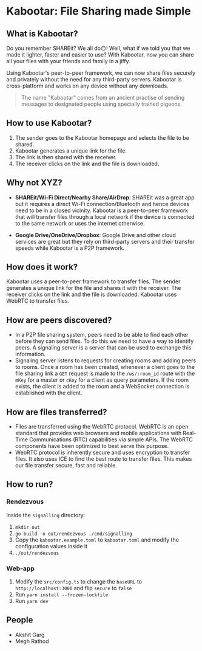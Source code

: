 # Kabootar: File Sharing made Simple

## What is Kabootar?

Do you remember SHAREit? We all do🙃! Well, what if we told you that we made it
lighter, faster and easier to use? With Kabootar, now you can share all your
files with your friends and family in a jiffy.

Using Kabootar's peer-to-peer framework, we can now share files securely and
privately without the need for any third-party servers. Kabootar is
cross-platform and works on any device without any downloads.

> The name "Kabootar" comes from an ancient practise of sending messages to
> designated people using specially trained pigeons.

## How to use Kabootar?

1. The sender goes to the Kabootar homepage and selects the file to be shared.
2. Kabootar generates a unique link for the file.
3. The link is then shared with the receiver.
4. The receiver clicks on the link and the file is downloaded.

## Why not XYZ?

- **SHAREit/Wi-Fi Direct/Nearby Share/AirDrop**: SHAREit was a great app but it
  requires a direct Wi-Fi connection/Bluetooth and hence devices need to be in a
  closed vicinity. Kabootar is a peer-to-peer framework that will transfer files
  through a local network if the device is connected to the same network or uses
  the internet otherwise.

- **Google Drive/OneDrive/Dropbox**: Google Drive and other cloud services are
  great but they rely on third-party servers and their transfer speeds while
  Kabootar is a P2P framework.

## How does it work?

Kabootar uses a peer-to-peer framework to transfer files. The sender generates a
unique link for the file and shares it with the receiver. The receiver clicks on
the link and the file is downloaded. Kabootar uses WebRTC to transfer files.

## How are peers discovered?

- In a P2P file sharing system, peers need to be able to find each other before
  they can send files. To do this we need to have a way to identify peers. A
  signaling server is a server that can be used to exchange this information.
- Signaling server listens to requests for creating rooms and adding peers to
  rooms. Once a room has been created, whenever a client goes to the file
  sharing link a `GET` request is made to the `/ws/:room_id` route with the
  `mKey` for a master or `cKey` for a client as query parameters. If the room
  exists, the client is added to the room and a WebSocket connection is
  established with the client.

## How are files transferred?

- Files are transferred using the WebRTC protocol. WebRTC is an open standard
  that provides web browsers and mobile applications with Real-Time
  Communications (RTC) capabilities via simple APIs. The WebRTC components have
  been optimized to best serve this purpose.
- WebRTC protocol is inherently secure and uses encryption to transfer files. It
  also uses ICE to find the best route to transfer files. This makes our file
  transfer secure, fast and reliable.

## How to run?

### Rendezvous

Inside the `signalling` directory:

1. `mkdir out`
1. `go build -o out/rendezvous ./cmd/signalling`
1. Copy the `kabootar.example.toml` to `kabootar.toml` and modify the
   configuration values inside it
1. `./out/rendezvous`

### Web-app

1. Modify the `src/config.ts` to change the `baseURL` to `http://localhost:3000`
   and flip `secure` to `false`
1. Run `yarn install --frozen-lockfile`
1. Run `yarn dev`

## People
- Akshit Garg
- Megh Rathod
